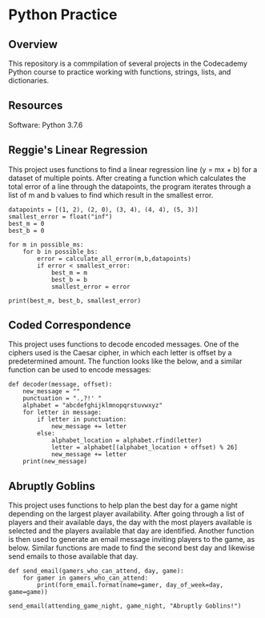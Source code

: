 # Python Practice

## Overview
This repository is a commpilation of several projects in the Codecademy Python course to practice working with functions, strings, lists, and dictionaries.

## Resources
Software: Python 3.7.6

## Reggie's Linear Regression
This project uses functions to find a linear regression line (y = mx + b) for a dataset of multiple points. After creating a function which calculates the total error of a line through the datapoints, the program iterates through a list of m and b values to find which result in the smallest error.

```
datapoints = [(1, 2), (2, 0), (3, 4), (4, 4), (5, 3)]
smallest_error = float("inf")
best_m = 0
best_b = 0

for m in possible_ms:
    for b in possible_bs:
        error = calculate_all_error(m,b,datapoints)
        if error < smallest_error:
            best_m = m
            best_b = b
            smallest_error = error
            
print(best_m, best_b, smallest_error)
```

## Coded Correspondence
This project uses functions to decode encoded messages. One of the ciphers used is the Caesar cipher, in which each letter is offset by a predetermined amount. The function looks like the below, and a similar function can be used to encode messages:

```
def decoder(message, offset):
    new_message = ""
    punctuation = ".,?!' "
    alphabet = "abcdefghijklmnopqrstuvwxyz"
    for letter in message:
        if letter in punctuation:
            new_message += letter
        else:
            alphabet_location = alphabet.rfind(letter)
            letter = alphabet[(alphabet_location + offset) % 26]
            new_message += letter
    print(new_message)
```

## Abruptly Goblins
This project uses functions to help plan the best day for a game night depending on the largest player availability. After going through a list of players and their available days, the day with the most players available is selected and the players available that day are identified. Another function is then used to generate an email message inviting players to the game, as below. Similar functions are made to find the second best day and likewise send emails to those available that day.

```
def send_email(gamers_who_can_attend, day, game):
    for gamer in gamers_who_can_attend:
        print(form_email.format(name=gamer, day_of_week=day, game=game))
        
send_email(attending_game_night, game_night, "Abruptly Goblins!")
```
